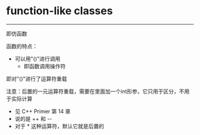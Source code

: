 # function-like classes
---

即仿函数

函数的特点：
- 可以用"()"进行调用
	- 即函数调用操作符

即对"()"进行了运算符重载

注意：后置的一元运算符重载，需要在里面加一个int形参，它只用于区分，不用于实际计算
- 见 C++ Primer 第 14 章
- 说的是 ++ 和 --
- 对于 \* 这种运算符，默认它就是后置的